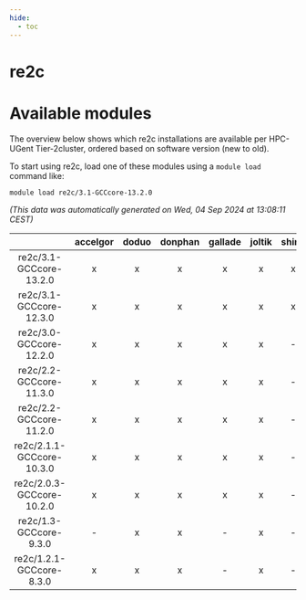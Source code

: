 ```yaml
---
hide:
  - toc
---
```


re2c
====

# Available modules


The overview below shows which re2c installations are available per HPC-UGent Tier-2cluster, ordered based on software version (new to old).

To start using re2c, load one of these modules using a `module load` command like:

```shell
module load re2c/3.1-GCCcore-13.2.0
```

*(This data was automatically generated on Wed, 04 Sep 2024 at 13:08:11 CEST)*  

| |accelgor|doduo|donphan|gallade|joltik|shinx|skitty|
| :---: | :---: | :---: | :---: | :---: | :---: | :---: | :---: |
|re2c/3.1-GCCcore-13.2.0|x|x|x|x|x|x|x|
|re2c/3.1-GCCcore-12.3.0|x|x|x|x|x|x|x|
|re2c/3.0-GCCcore-12.2.0|x|x|x|x|x|-|x|
|re2c/2.2-GCCcore-11.3.0|x|x|x|x|x|-|x|
|re2c/2.2-GCCcore-11.2.0|x|x|x|x|x|-|x|
|re2c/2.1.1-GCCcore-10.3.0|x|x|x|x|x|-|x|
|re2c/2.0.3-GCCcore-10.2.0|x|x|x|x|x|-|x|
|re2c/1.3-GCCcore-9.3.0|-|x|x|-|x|-|x|
|re2c/1.2.1-GCCcore-8.3.0|x|x|x|-|x|-|x|
